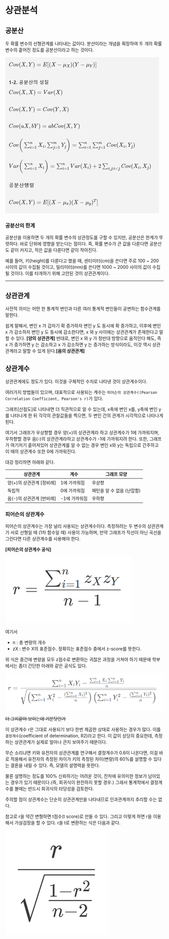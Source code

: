 # 상관분석

## 공분산

두 확률 변수의 선형관계를 나타내는 값이다. 분산이라는 개념을 확장하여 두 개의 확률 변수의 흩어진 정도를 공분산이라고 하는 것이다.

![img](./%EA%B3%B5%EB%B6%84%EC%82%B0.png)

### 공분산의 한계
공분산을 이용하면 두 개의 확률 변수의 상관정도를 구할 수 있지만, 공분산은 한계가 뚜렷하다. 바로 단위에 영향을 받는다는 점이다. 즉, 확률 변수가 큰 값을 다룬다면 공분산도 같이 커지고, 작은 값을 다룬다면 같이 작아진다.

예를 들어, 키(height)를 다룬다고 했을 때, 센티미터(cm)을 쓴다면 주로 100 ~ 200 사이의 값이 수집될 것이고, 밀리미터(mm)를 쓴다면 1000 ~ 2000 사이의 값이 수집될 것이다. 이를 타개하기 위해 고안된 것이 상관관계이다.

---

## 상관관계
사전적 의미는 어떤 한 통계적 변인과 다른 여러 통계적 변인들이 공변하는 함수관계를 말한다.

쉽게 말해서, 변인 x 가 갑자기 확 증가하자 변인 y 도 동시에 확 증가하고, 이후에 변인 x 가 감소하자 변인 y 도 동시에 감소한다면, x 와 y 사이에는 상관관계가 존재한다고 말할 수 있다. **[양의 상관관계]** 반대로, 변인 x 와 y 가 정반대 방향으로 움직인다 해도, 즉 x 가 증가하면 y 는 감소하고 x 가 감소하면 y 는 증가하는 방식이라도, 이것 역시 상관관계라고 말할 수 있게 된다.**[음의 상관관계]**

## 상관계수
상관관계에도 정도가 있다. 이것을 구체적인 수치로 나타낸 것이 상관계수이다.

여러가지 방법들이 있으며, 대표적으로 사용되는 계수는 `피어슨의 상관계수((Pearson Correlation Coefficient, Pearson's r)`가 있다.

그래프[산점도]로 나타내면 더 직관적으로 알 수 있는데, x축에 변인 x를, y축에 변인 y를 나타나게 한 뒤 각각의 관찰값들을 찍으면, 두 변인 간의 관계가 시각적으로 나타나게 된다.

여기서 그래프가 우상향할 경우 양(+)의 상관관계라 하고 상관계수가 1에 가까워지며, 우하향할 경우 음(-)의 상관관계라하고 상관계수가 -1에 가까워지려 한다. 또한, 그래프가 여기저기 흩어져있어 상관관계를 알 수 없는 경우 변인 x와 y는 독립으로 간주하고 이 때의 상관계수 또한 0에 가까워진다.

대강 정리하면 아래와 같다.

| 상관관계                  | 계수          | 그래프 모양                |
| ------------------------- | ------------- | -------------------------- |
| 양(+)의 상관관계 [정비례] | 1에 가까워짐  | 우상향                     |
| 독립적                    | 0에 가까워짐  | 패턴을 알 수 없음 (난잡함) |
| 음(-)의 상관관계 [반비례] | -1에 가까워짐 | 우하향                     |


### 피어슨의 상관계수
피어슨의 상관계수는 가장 널리 사용되는 상관계수이다. 측정하려는 두 변수의 상관관계가 서로 선형일 때 (1차 함수일 때) 사용이 가능하며, 만약 그래프가 직선이 아닌 곡선을 그린다면 다른 상관계수를 사용해야 한다.


**[피어슨의 상관계수 공식]**

![img](./%ED%94%BC%EC%96%B4%EC%8A%A8%EC%9D%98_%EC%83%81%EA%B4%80%EA%B3%84%EC%88%98.png)

여기서 
- n : 총 변량의 개수
- zX : 변수 X의 표준점수. 정확히는 표준점수 중에서 z-score를 뜻한다.

위 식은 중간에 변량을 모두 z점수로 변환하는 귀찮은 과정을 거쳐야 하기 때문에 학부에서는 좀더 간단한 아래와 같은 공식도 있다.

![img](./%ED%94%BC%EC%96%B4%EC%8A%A8%EC%9D%98_%EC%83%81%EA%B4%80%EA%B3%84%EC%88%98_1.png)

~~더 그지같아 보이는데 기분탓인가~~

이 상관계수 r은 그대로 사용되기 보다 한번 제곱한 상태로 사용하는 경우가 많다. 이를 `결정계수`(coefficient of determination, R2)라고 한다. 이 값이 상당히 중요한데, 측정하는 상관관계가 실제로 얼마나 큰지 보여주기 때문이다.

무슨 소리냐면 키와 유전자의 상관관계를 연구해서 결정계수가 0.6이 나온다면, 이걸 바로 적용해서 유전자의 측정된 차이가 키의 측정된 차이(변량)의 60%를 설명할 수 있다는 결론을 내릴 수 있다.
즉, 모델의 설명력을 뜻한다.

물론 설명하는 정도를 100% 신뢰하기는 어려운 것이, 잔차에 유의미한 정보가 남아있는 경우가 있기 때문이다.(즉, 회귀식이 완전하지 못할 경우.) 그래서 통계학에서 결정계수를 볼때는 반드시 회귀식의 타당성을 검토한다.

주의할 점이 상관계수는 단순히 상관관계만을 나타내므로 인과관계까지 추리할 수는 없다.

참고로 r을 약간 변형하면 t점수(t score)로 만들 수 있다. 그리고 이렇게 하면 r을 이용해서 가설검정을 할 수 있다. r을 t로 변환하는 식은 다음과 같다.

![img](./%EA%B2%B0%EC%A0%95%EA%B3%84%EC%88%98_tscore.png)

